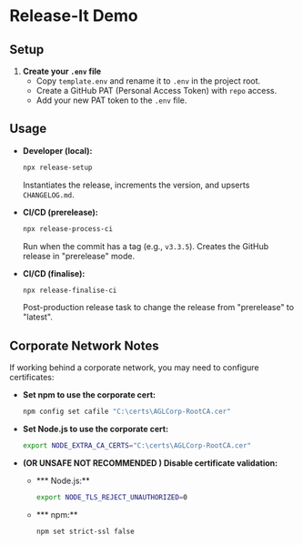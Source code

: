 # Release-It Demo

## Setup

1. **Create your `.env` file**
	 - Copy `template.env` and rename it to `.env` in the project root.
	 - Create a GitHub PAT (Personal Access Token) with `repo` access.
	 - Add your new PAT token to the `.env` file.

## Usage

- **Developer (local):**
	```bash
	npx release-setup
	```
	Instantiates the release, increments the version, and upserts `CHANGELOG.md`.

- **CI/CD (prerelease):**
	```bash
	npx release-process-ci
	```
	Run when the commit has a tag (e.g., `v3.3.5`). Creates the GitHub release in "prerelease" mode.

- **CI/CD (finalise):**
	```bash
	npx release-finalise-ci
	```
	Post-production release task to change the release from "prerelease" to "latest".

## Corporate Network Notes

If working behind a corporate network, you may need to configure certificates:

- **Set npm to use the corporate cert:**
	```bash
	npm config set cafile "C:\certs\AGLCorp-RootCA.cer"
	```

- **Set Node.js to use the corporate cert:**
	```bash
	export NODE_EXTRA_CA_CERTS="C:\certs\AGLCorp-RootCA.cer"
	```

- **(OR UNSAFE NOT RECOMMENDED ) Disable certificate validation:**
	- *** Node.js:**
		```bash
		export NODE_TLS_REJECT_UNAUTHORIZED=0
		```
	- *** npm:**
		```bash
		npm set strict-ssl false
		```